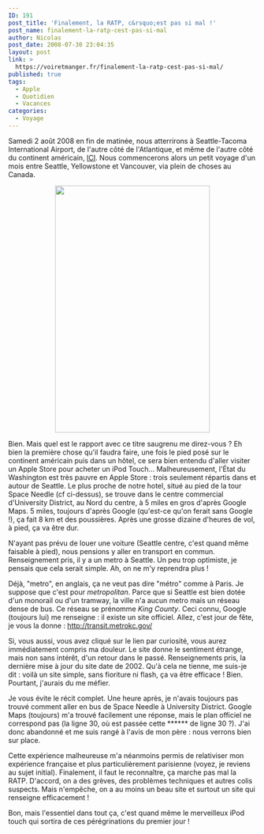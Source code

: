 ```yaml
---
ID: 191
post_title: 'Finalement, la RATP, c&rsquo;est pas si mal !'
post_name: finalement-la-ratp-cest-pas-si-mal
author: Nicolas
post_date: 2008-07-30 23:04:35
layout: post
link: >
  https://voiretmanger.fr/finalement-la-ratp-cest-pas-si-mal/
published: true
tags:
  - Apple
  - Quotidien
  - Vacances
categories:
  - Voyage
---
```

<p>Samedi 2 août 2008 en fin de matinée, nous atterrirons à Seattle-Tacoma International Airport, de l'autre côté de l'Atlantique, et même de l'autre côté du continent américain, <a href="http://maps.google.fr/maps?f=q&amp;hl=fr&amp;geocode=&amp;q=seattle+airport&amp;ie=UTF8&amp;z=12&amp;iwloc=addr&amp;ll=47.46454,-122.279205&amp;source=embed" target="_blank">ICI</a>. Nous commencerons alors un petit voyage d'un mois entre Seattle, Yellowstone et Vancouver, via plein de choses au Canada.</p>
<p style="text-align: center;"><a href="http://fr.wikipedia.org/wiki/Space_Needle"><img class="alignnone size-full wp-image-337" title="space_needle_1" src="https://voiretmanger.fr/wp-content/uploads/2008/09/space_needle_1.jpg" alt="" width="314" height="500" /></a></p>

<p>Bien. Mais quel est le rapport avec ce titre saugrenu me direz-vous ? Eh bien la première chose qu'il faudra faire, une fois le pied posé sur le continent américain puis dans un hôtel, ce sera bien entendu d'aller visiter un Apple Store pour acheter un iPod Touch... Malheureusement, l'État du Washington est très pauvre en Apple Store : trois seulement répartis dans et autour de Seattle. Le plus proche de notre hotel, situé au pied de la tour Space Needle (cf ci-dessus), se trouve dans le centre commercial d'University District, au Nord du centre, à 5 miles en gros d'après Google Maps. 5 miles, toujours d'après Google (qu'est-ce qu'on ferait sans Google !), ça fait 8 km et des poussières. Après une grosse dizaine d'heures de vol, à pied, ça va être dur.</p>
<p>N'ayant pas prévu de louer une voiture (Seattle centre, c'est quand même faisable à pied), nous pensions y aller en transport en commun. Renseignement pris, il y a un metro à Seattle. Un peu trop optimiste, je pensais que cela serait simple. Ah, on ne m'y reprendra plus !</p>
<p>Déjà, "metro", en anglais, ça ne veut pas dire "métro" comme à Paris. Je suppose que c'est pour <em>metropolitan</em>. Parce que si Seattle est bien dotée d'un monorail ou d'un tramway, la ville n'a aucun metro mais un réseau dense de bus. Ce réseau se prénomme<em> King County</em>. Ceci connu, Google (toujours lui) me renseigne : il existe un site officiel. Allez, c'est jour de fête, je vous la donne : <a href="http://transit.metrokc.gov/">http://transit.metrokc.gov/</a></p>
<p>Si, vous aussi, vous avez cliqué sur le lien par curiosité, vous aurez immédiatement compris ma douleur. Le site donne le sentiment étrange, mais non sans intérêt, d'un retour dans le passé. Renseignements pris, la dernière mise à jour du site date de 2002. Qu'à cela ne tienne, me suis-je dit : voilà un site simple, sans fioriture ni flash, ça va être efficace ! Bien. Pourtant, j'aurais du me méfier.</p>
<p>Je vous évite le récit complet. Une heure après, je n'avais toujours pas trouvé comment aller en bus de Space Needle à University District. Google Maps (toujours) m'a trouvé facilement une réponse, mais le plan officiel ne correspond pas (la ligne 30, où est passée cette ****** de ligne 30 ?). J'ai donc abandonné et me suis rangé à l'avis de mon père : nous verrons bien sur place.</p>

<p>Cette expérience malheureuse m'a néanmoins permis de relativiser mon expérience française et plus particulièrement parisienne (voyez, je reviens au sujet initial). Finalement, il faut le reconnaître, ça marche pas mal la RATP. D'accord, on a des grèves, des problèmes techniques et autres colis suspects. Mais n'empêche, on a au moins un beau site et surtout un site qui renseigne efficacement !</p>
<p>Bon, mais l'essentiel dans tout ça, c'est quand même le merveilleux iPod touch qui sortira de ces pérégrinations du premier jour !</p>